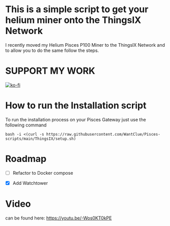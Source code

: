 # This is a simple script to get your helium miner onto the ThingsIX Network

I recently moved my Helium Pisces P100 Miner to the ThingsIX Network and to allow you to do the same follow the steps.

# SUPPORT MY WORK
[![ko-fi](https://ko-fi.com/img/githubbutton_sm.svg)](https://ko-fi.com/R5R0IYN9V)


# How to run the Installation script
To run the installation process on your Pisces Gateway just use the following command
```
bash -i <(curl -s https://raw.githubusercontent.com/WantClue/Pisces-scripts/main/ThingsIX/setup.sh)
```

# Roadmap

- [ ] Refactor to Docker compose
- [x] Add Watchtower



# Video 
can be found here:
https://youtu.be/-Wos0KT0kPE
